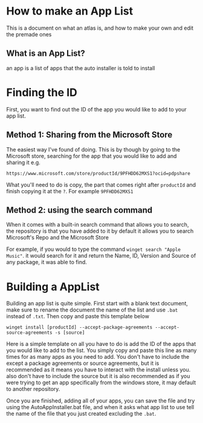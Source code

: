 # How to make an App List
This is a document on what an atlas is, and how to make your own and edit the premade ones
## What is an App List?
an app is a list of apps that the auto installer is told to install

# Finding the ID
First, you want to find out the ID of the app you would like to add to your app list.

## Method 1: Sharing from the Microsoft Store
The easiest way I've found of doing. This is by though by going to the Microsoft store, searching for the app that you would like to add and sharing it e.g.

    https://www.microsoft.com/store/productId/9PFHDD62MXS1?ocid=pdpshare
What you'll need to do is copy, the part that comes right after `productId` and finish copying it at the `?`. For example `9PFHDD62MXS1`

## Method 2: using the search command
When it comes with a built-in search command that allows you to search, the repository is that you have added to it by default it allows you to search Microsoft's Repo and the Microsoft Store

For example, if you would to type the command `winget search "Apple Music"`. it would search for it and return the Name, ID, Version and Source of any package, it was able to find.

# Building a AppList
Building an app list is quite simple. First start with a blank text document, make sure to rename the document the name of the list and use `.bat` instead of `.txt`.
Then copy and paste this template below

    winget install [productId] --accept-package-agreements --accept-source-agreements -s [source]

Here is a simple template on all you have to do is add the ID of the apps that you would like to add to the list. You simply copy and paste this line as many times for as many apps as you need to add. You don't have to include the except a package agreements or source agreements, but it is recommended as it means you have to interact with the install unless you. also don't have to include the source but it is also recommended as if you were trying to get an app specifically from the windows store, it may default to another repository.

Once you are finished, adding all of your apps, you can save the file and try using the AutoAppInstaller.bat file, and when it asks what app list to use tell the name of the file that you just created excluding the `.bat`.
